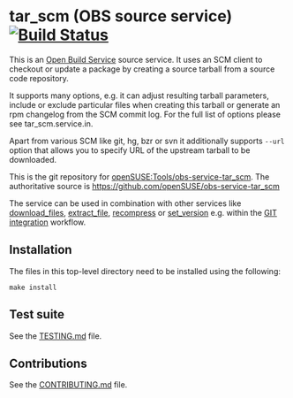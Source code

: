# tar_scm (OBS source service) [![Build Status](https://travis-ci.org/openSUSE/obs-service-tar_scm.png?branch=master)](https://travis-ci.org/openSUSE/obs-service-tar_scm)

This is an [Open Build Service](http://openbuildservice.org/) source service. It uses an SCM client to checkout or update a package by creating a source tarball from a source code repository.

It supports many options, e.g. it can adjust resulting tarball parameters, include or exclude particular files when creating this tarball or generate an rpm changelog from the SCM commit log. For the full list of options please see tar_scm.service.in.

Apart from various SCM like git, hg, bzr or svn it additionally supports `--url` option that allows you to specify URL of the upstream tarball to be downloaded.

This is the git repository for [openSUSE:Tools/obs-service-tar_scm](https://build.opensuse.org/package/show/openSUSE:Tools/obs-service-tar_scm). The authoritative source is https://github.com/openSUSE/obs-service-tar_scm

The service can be used in combination with other services like [download_files](https://github.com/openSUSE/obs-service-download_files), [extract_file](https://github.com/openSUSE/obs-service-extract_file), [recompress](https://github.com/openSUSE/obs-service-recompress) or [set_version](https://github.com/openSUSE/obs-service-set_version) e.g. within the [GIT integration](https://en.opensuse.org/openSUSE:Build_Service_Concept_SourceService#Example_2:_GIT_integration) workflow.

## Installation
The files in this top-level directory need to be installed using the following:

    make install

## Test suite

See the [TESTING.md](TESTING.md) file.

## Contributions

See the [CONTRIBUTING.md](CONTRIBUTING.md) file.
